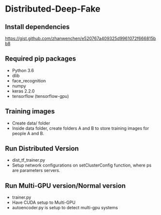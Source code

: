 # Distributed-Deep-Fake

## Install dependencies
https://gist.github.com/zhanwenchen/e520767a409325d9961072f666815bb8

## Required pip packages
 - Python 3.6
 - dlib
 - face_recognition
 - numpy
 - keras 2.2.0
 - tensorflow (tensorflow-gpu)

## Training images
 - Create data/ folder
 - Inside data folder, create folders A and B to store training images for people A and B.

## Run Distributed Version
 - dist_tf_trainer.py
 - Setup network configurations on setClusterConfig function, where ps are parameters servers.

## Run Multi-GPU version/Normal version
 - trainer.py
 - Have CUDA setup to Multi-GPU
 - autoencoder.py is setup to detect multi-gpu systems
